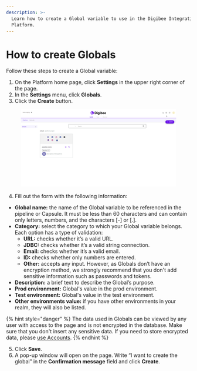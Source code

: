 ```yaml
---
description: >-
  Learn how to create a Global variable to use in the Digibee Integration
  Platform.
---
```


# How to create Globals

Follow these steps to create a Global variable:

1. On the Platform home page, click **Settings** in the upper right corner of the page.
2. In the **Settings** menu, click **Globals**.
3. Click the **Create** button.

<figure><img src="../../.gitbook/assets/create-global-NEW.gif" alt="Navigating to the Platform Settings and accessing the Globals page."><figcaption></figcaption></figure>

4. Fill out the form with the following information:

* **Global name:** the name of the Global variable to be referenced in the pipeline or Capsule. It must be less than 60 characters and can contain only letters, numbers, and the characters \[-] or \[.].
* **Category:** select the category to which your Global variable belongs. Each option has a type of validation:
  * **URL:** checks whether it’s a valid URL.
  * **JDBC:** checks whether it’s a valid string connection.
  * **Email:** checks whether it’s a valid email.
  * **ID:** checks whether only numbers are entered.
  * **Other:** accepts any input. However, as Globals don’t have an encryption method, we strongly recommend that you don't add sensitive information such as passwords and tokens.
* **Description:** a brief text to describe the Global’s purpose.
* **Prod environment:** Global's value in the prod environment.
* **Test environment:** Global's value in the test environment.
* **Other environments value:** if you have other environments in your realm, they will also be listed.

{% hint style="danger" %}
The data used in Globals can be viewed by any user with access to the page and is not encrypted in the database. Make sure that you don't insert any sensitive data. If you need to store encrypted data, please [use Accounts](https://docs.digibee.com/documentation/settings/accounts).​
{% endhint %}

5. Click **Save**.
6. A pop-up window will open on the page. Write “I want to create the global” in the **Confirmation message** field and click **Create**.
